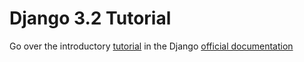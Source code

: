 # Django 3.2 Tutorial
Go over the introductory [tutorial](https://docs.djangoproject.com/en/3.2/intro/tutorial01/) in the Django
[official documentation](https://docs.djangoproject.com/en/3.2/contents/)
